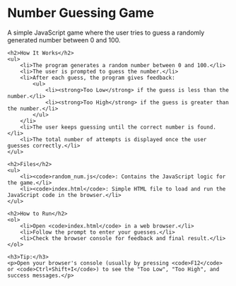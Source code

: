 <!DOCTYPE html>
<html lang="en">
<head>
    <meta charset="UTF-8" />
    <title>Number Guessing Game - README</title>
</head>
<body>
    <h1>Number Guessing Game</h1>
    <p>A simple JavaScript game where the user tries to guess a randomly generated number between 0 and 100.</p>

    <h2>How It Works</h2>
    <ul>
        <li>The program generates a random number between 0 and 100.</li>
        <li>The user is prompted to guess the number.</li>
        <li>After each guess, the program gives feedback:
            <ul>
                <li><strong>Too Low</strong> if the guess is less than the number.</li>
                <li><strong>Too High</strong> if the guess is greater than the number.</li>
            </ul>
        </li>
        <li>The user keeps guessing until the correct number is found.</li>
        <li>The total number of attempts is displayed once the user guesses correctly.</li>
    </ul>

    <h2>Files</h2>
    <ul>
        <li><code>random_num.js</code>: Contains the JavaScript logic for the game.</li>
        <li><code>index.html</code>: Simple HTML file to load and run the JavaScript code in the browser.</li>
    </ul>

    <h2>How to Run</h2>
    <ol>
        <li>Open <code>index.html</code> in a web browser.</li>
        <li>Follow the prompt to enter your guesses.</li>
        <li>Check the browser console for feedback and final result.</li>
    </ol>

    <h3>Tip:</h3>
    <p>Open your browser's console (usually by pressing <code>F12</code> or <code>Ctrl+Shift+I</code>) to see the "Too Low", "Too High", and success messages.</p>
</body>
</html>
